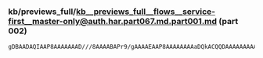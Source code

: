 ### kb/previews_full/kb__previews_full__flows__service-first__master-only@auth.har.part067.md.part001.md (part 002)

```md
gDBAADAQIAAP8AAAAAAAD///8AAAABAPr9/gAAAAEAAP8AAAAAAAAaDQkACQQDAAAAAAAAAAAAAQD/AOn2+AD5/f4A4vP
```

```
